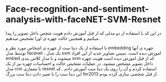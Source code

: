 # Face-recognition-and-sentiment-analysis-with-faceNET-SVM-Resnet
در این کد با استفاده از دو مدلی که از قبل آموزش دادم هویت شخص‌ داخل تصویر را پیدا میکنیم و همچنین حالت چهره ی اورا تشخیص میدهیم.


با استفاده از یک دیتا ست از چهره ی اشخاص مورد نظر و embedding چهره ی آنها توسط مدل facenet ، یک مدل svm اموزش دیده است.
سپس تصاویر جدید از این افراد embed میشوند و با مدل کلاس بندی svm که از قبل اموزش دیده است هویت چهره داخل تصویر مشخص میشود.
در عملیات تشخیص حالت و احساسات چهره نیز از یک مدل cnn با معماری resnet استفاده کردم و آن را روی یک دیتا ست آموزش دادم . که این دیتا ست را با تغییر دادن دیتا ست بزرگ fer2013 از قبل شخصی سازی کرده بودم.
